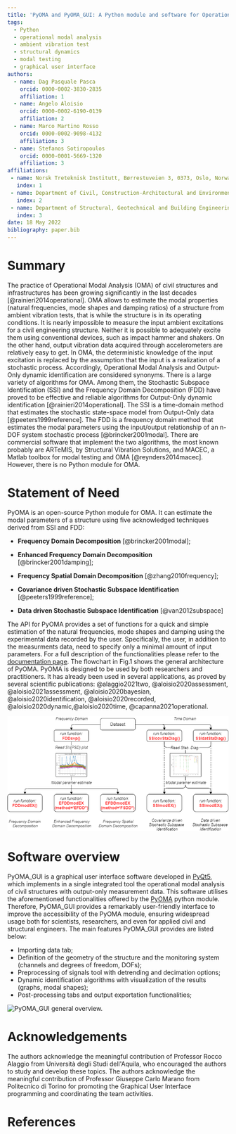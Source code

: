 ```yaml
---
title: 'PyOMA and PyOMA_GUI: A Python module and software for Operational Modal Analysis'
tags:
  - Python
  - operational modal analysis
  - ambient vibration test
  - structural dynamics
  - modal testing
  - graphical user interface
authors:
  - name: Dag Pasquale Pasca
    orcid: 0000-0002-3830-2835
    affiliation: 1
  - name: Angelo Aloisio
    orcid: 0000-0002-6190-0139
    affiliation: 2
  - name: Marco Martino Rosso
    orcid: 0000-0002-9098-4132
    affiliation: 3
  - name: Stefanos Sotiropoulos
    orcid: 0000-0001-5669-1320
    affiliation: 3
affiliations:
 - name: Norsk Treteknisk Institutt, Børrestuveien 3, 0373, Oslo, Norway
   index: 1
 - name: Department of Civil, Construction-Architectural and Environmental Engineering, Università degli Studi dell'Aquila, L'Aquila, Italy
   index: 2
 - name: Department of Structural, Geotechnical and Building Engineering Politecnico di Torino, Corso Duca degli Abruzzi, 24, 10129, Torino, Italy
   index: 3
date: 18 May 2022
bibliography: paper.bib
---
```


# Summary
The practice of Operational Modal Analysis (OMA) of civil structures and
infrastructures has been growing significantly in the last decades 
[@rainieri2014operational]. OMA allows to estimate the modal properties 
(natural frequencies, mode shapes and damping ratios) of a structure from ambient 
vibration tests, that is while the structure is in its operating conditions. 
It is nearly impossible to measure the input ambient excitations for a civil
engineering structure. Neither it is possible to adequately excite them using 
conventional devices, such as impact hammer and shakers. On the other hand,
output vibration data acquired through accelerometers are relatively easy to get.
In OMA, the deterministic knowledge of the input excitation is replaced by the 
assumption that the input is a realization of a stochastic process. Accordingly, 
Operational Modal Analysis and Output-Only dynamic identification are considered synonyms. 
There is a large variety of algorithms for OMA. Among them, the Stochastic Subspace 
Identification (SSI) and the Frequency Domain Decomposition (FDD) have proved to be 
effective and reliable algorithms for Output-Only dynamic identification 
[@rainieri2014operational]. The SSI is a time-domain method that estimates the 
stochastic state-space model from Output-Only data [@peeters1999reference]. The FDD 
is a frequency domain method that estimates the modal parameters using the input/output 
relationship of an n-DOF system stochastic process [@brincker2001modal]. There are
commercial software that implement the two algorithms, the most known probably are
ARTeMIS, by Structural Vibration Solutions, and MACEC, a Matlab toolbox for modal 
testing and OMA [@reynders2014macec]. However, there is no Python module for OMA.


# Statement of Need
PyOMA is an open-source Python module for OMA. It can estimate the modal parameters
of a structure using five acknowledged techniques derived from SSI and FDD:

- **Frequency Domain Decomposition** [@brincker2001modal];

- **Enhanced Frequency Domain Decomposition** [@brincker2001damping];

- **Frequency Spatial Domain Decomposition** [@zhang2010frequency];

- **Covariance driven Stochastic Subspace Identification** [@peeters1999reference];

- **Data driven Stochastic Subspace Identification** [@van2012subspace]


The API for PyOMA provides a set of functions for a quick and simple estimation of the 
natural frequencies, mode shapes and damping using the experimental data recorded 
by the user. Specifically, the user, in addition to the measurments data, need to
specify only a minimal amount of input parameters. For a full description of the 
functionalities please refer to the [documentation page](https://github.com/dagghe/PyOMA/wiki/Function-Description). 
The flowchart in Fig.1 shows the general architecture of PyOMA. PyOMA is designed to be 
used by both researchers and practitioners. It has already been used in several applications,
as proved by several scientific publications: @alaggio2021two, @aloisio2020assessment, 
@aloisio2021assessment, @aloisio2020bayesian, @aloisio2020identification, 
@aloisio2020recorded, @aloisio2020dynamic,@aloisio2020time, @capanna2021operational.

![`PyOMA` flowchart.](Fig1.png)

# Software overview
PyOMA_GUI is a graphical user interface software developed in [PyQt5](https://pypi.org/project/PyQt5/), which implements in a single integrated tool the operational modal analysis of civil structures with output-only measurement data. This software utilises the aforementioned functionalities offered by the [PyOMA](https://github.com/dagghe/PyOMA) python module. Therefore, PyOMA_GUI provides a remarkably user-friendly interface to improve the accessibility of the PyOMA module, ensuring widespread usage both for scientists, researchers, and even for applied civil and structural engineers. The main features PyOMA_GUI provides are listed below:
- Importing data tab;
- Definition of the geometry of the structure and the monitoring system (channels and degrees of freedom, DOFs);
- Preprocessing of signals tool with detrending and decimation options;
- Dynamic identification algorithms with visualization of the results (graphs, modal shapes);
- Post-processing tabs and output exportation functionalities;

![`PyOMA_GUI` general overview.](Fig2.png)

# Acknowledgements
The authors acknowledge the meaningful contribution of Professor Rocco Alaggio from Università degli Studi dell'Aquila, who encouraged the authors to study and develop these topics. The authors acknowledge the meaningful contribution of Professor Giuseppe Carlo Marano from Politecnico di Torino for promoting the Graphical User Interface programming and coordinating the team activities.

# References
